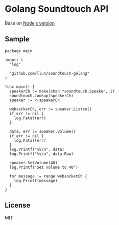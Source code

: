 # Golang Soundtouch API

Base on [Nodejs version](https://github.com/CONNCTED/SoundTouch-NodeJS)

## Sample

```golang
package main

import (
  "log"

  "github.com/llun/soundtouch-golang"
)

func main() {
  speakerCh := make(chan *soundtouch.Speaker, 1)
  soundtouch.Lookup(speakerCh)
  speaker := <-speakerCh

  websocketCh, err := speaker.Listen()
  if err != nil {
    log.Fatal(err)
  }

  data, err := speaker.Volume()
  if err != nil {
    log.Fatal(err)
  }
  log.Printf("%v\n", data)
  log.Printf("%s\n", data.Raw)

  speaker.SetVolume(40)
  log.Printf("Set volume to 40")

  for message := range websocketCh {
    log.Printf(message)
  }
}

```

## License

MIT
